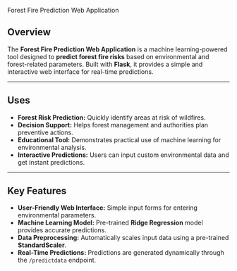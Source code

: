 Forest Fire Prediction Web Application

## Overview
The **Forest Fire Prediction Web Application** is a machine learning-powered tool designed to **predict forest fire risks** based on environmental and forest-related parameters. Built with **Flask**, it provides a simple and interactive web interface for real-time predictions.

---

## Uses
- **Forest Risk Prediction:** Quickly identify areas at risk of wildfires.  
- **Decision Support:** Helps forest management and authorities plan preventive actions.  
- **Educational Tool:** Demonstrates practical use of machine learning for environmental analysis.  
- **Interactive Predictions:** Users can input custom environmental data and get instant predictions.  

---

## Key Features
- **User-Friendly Web Interface:** Simple input forms for entering environmental parameters.  
- **Machine Learning Model:** Pre-trained **Ridge Regression** model provides accurate predictions.  
- **Data Preprocessing:** Automatically scales input data using a pre-trained **StandardScaler**.  
- **Real-Time Predictions:** Predictions are generated dynamically through the `/predictdata` endpoint.  
